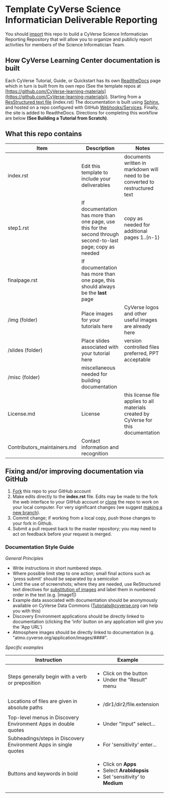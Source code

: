 # Template CyVerse Science Informatician Deliverable Reporting

You should [import](https://help.github.com/articles/importing-a-repository-with-github-importer/) this repo to build a CyVerse Science Informatician Reporting Repository that will allow you to organize and publicly report activities for members of the Science Informatician Team. 

## How CyVerse Learning Center documentation is built

Each CyVerse Tutorial, Guide, or Quickstart has its own [ReadtheDocs](https://readthedocs.org/) page which in turn is built from its own repo (See the template repos at [https://github.com/CyVerse-learning-materials](https://github.com/CyVerse-learning-materials)). Starting from a [ResStructured text file](http://docutils.sourceforge.net/docs/ref/rst/restructuredtext.html) (index.rst) The documentation is built using [Sphinx](http://www.sphinx-doc.org/en/1.4.8/), and hosted on a repo configured with GitHub [Webhooks/Services](http://docs.readthedocs.io/en/latest/webhooks.html). Finally, the site is added to ReadtheDocs. Directions for completing this workflow are below **(See Building a Tutorial from Scratch)**.


## What this repo contains

|Item|Description|Notes|
|----|-----------|-----|
|index.rst|Edit this template to include your deliverables|documents written in markdown will need to be converted to restructured text|
|step1.rst|If documentation has more than one page, use this for the second through second-to-last page; copy as needed|copy as needed for additional pages 1..(n-1)|
|finalpage.rst|If documentation has more than one page, this should always be the **last** page||
|/img (folder)|Place images for your tutorials here|CyVerse logos and other useful images are already here|
|/slides (folder)|Place slides associated with your tutorial here|version controlled files preferred, PPT acceptable|
|/misc (folder)|miscellaneous needed for building documentation| |
|License.md|License|this license file applies to all materials created by CyVerse for this documentation|
|Contributors_maintainers.md|Contact information and recognition||


## Fixing and/or improving documentation via GitHub

1. [Fork](https://help.github.com/articles/fork-a-repo/) this repo to your GitHub account
2. Make edits directly to the **index.rst** file. Edits may be made to the fork the web interface to your GitHub account or [clone](https://help.github.com/articles/cloning-a-repository/) the repo to work on your local computer. For very significant changes (we suggest [making a new branch](https://help.github.com/articles/creating-and-deleting-branches-within-your-repository/)). 
3. Commit change; if working from a local copy, push those changes to your fork in Github. 
4. Submit a pull request back to the master repository; you may need to act on feedback before your request is merged. 


### Documentation Style Guide

*General Principles*

- Write instructions in short numbered steps. 
- Where possible limit step to one action; small final actions such as 'press submit' should be separated by a semicolon
- Limit the use of screenshots; where they are needed, use ReStructured text directives for [substitution of images](http://docutils.sourceforge.net/docs/ref/rst/restructuredtext.html#substitution-definitions) and label them in numbered order in the text (e.g. |image1|)
- Example data associated with documentation should be anonymously available on CyVerse Data Commons (Tutorials@cyverse.org can help you with this)
- Discovery Environment applications should be directly linked to documentation (clicking the 'info' button on any application will give you the 'App URL')
- Atmosphere images should be directly linked to documentation (e.g. "atmo.cyverse.org/application/images/####". 

*Specific examples*

|Instruction|Example|
|-----------|-------|
|Steps generally begin with a verb or preposition|<ul><li>Click on the button<li>Under the "Result" menu</ul>|
|Locations of files are given in absolute paths|<ul><li>/dir1/dir2/file.extension</ul>|
|Top-level menus in Discovery Environment Apps in double quotes|<ul><li>Under "Input" select...</ul>|
|Subheadings/steps in Discovery Environment Apps in single quotes|<ul><li>For 'sensitivity' enter...</ul>|
|Buttons and keywords in bold|<ul><li>Click on **Apps**<li>Select **Arabidopsis**<li>Set 'sensitivity' to **Medium**</ul>|



 
